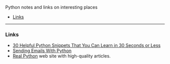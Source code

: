 Python notes and links on interesting places

   - [Links](#links)

---
### <a name="links" />Links

   * [30 Helpful Python Snippets That You Can Learn in 30 Seconds or Less](https://towardsdatascience.com/30-helpful-python-snippets-that-you-can-learn-in-30-seconds-or-less-69bb49204172)
   * [Sending Emails With Python](https://realpython.com/python-send-email)
   * [Real Python](https://realpython.com) web site with high-quality articles.
